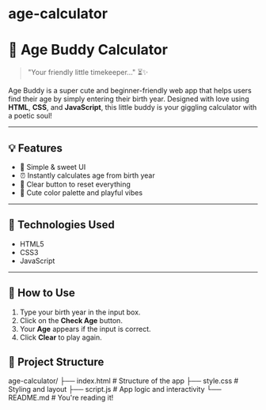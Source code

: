 # age-calculator
# 🎂 Age Buddy Calculator

> "Your friendly little timekeeper..." ⏳✨

Age Buddy is a super cute and beginner-friendly web app that helps users find their age by simply entering their birth year. 
Designed with love using **HTML**, **CSS**, and **JavaScript**, this little buddy is your giggling calculator with a poetic soul!

---

## 💡 Features

- 🎀 Simple & sweet UI
- ⏰ Instantly calculates age from birth year
- 🧽 Clear button to reset everything
- 🐣 Cute color palette and playful vibes

---

## 🌈 Technologies Used

- HTML5
- CSS3
- JavaScript

---

## 🚀 How to Use

1. Type your birth year in the input box.
2. Click on the **Check Age** button.
3. Your **Age** appears if the input is correct.
4. Click **Clear** to play again.


## 📁 Project Structure
age-calculator/
├── index.html # Structure of the app
├── style.css # Styling and layout
├── script.js # App logic and interactivity
└── README.md # You're reading it!
